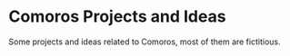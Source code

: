 # Comoros Projects and Ideas

Some projects and ideas related to Comoros, most of them are fictitious.
